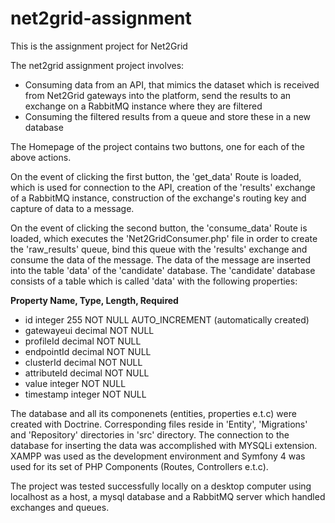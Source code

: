# net2grid-assignment
This is the assignment project for Net2Grid

The net2grid assignment project involves:
* Consuming data from an API, that mimics the dataset which is received from Net2Grid gateways into the platform, send the results to an exchange on a RabbitMQ instance where they are filtered 
*  Consuming the filtered results from a queue and store these in a new database

The Homepage of the project contains two buttons, one for each of the above actions.

On the event of clicking the first button, the 'get_data' Route is loaded, which is used for connection to the API, creation of the 'results' exchange of a RabbitMQ instance, construction of the exchange's routing key and capture of data to a message.

On the event of clicking the second button, the 'consume_data' Route is loaded, which executes the 'Net2GridConsumer.php' file in order to create the 'raw_results' queue, bind this queue with the 'results' exchange and consume the data of the message. The data of the message are inserted into the table 'data' of the 'candidate' database. The 'candidate' database consists of a table which is called 'data' with the following properties:

**Property Name, Type, Length, Required**
* id                  integer         255                NOT NULL                 AUTO_INCREMENT  (automatically created)
* gatewayeui          decimal                            NOT NULL
* profileId           decimal                            NOT NULL  
* endpointId          decimal                            NOT NULL
* clusterId           decimal                            NOT NULL
* attributeId         decimal                            NOT NULL
* value               integer                            NOT NULL
* timestamp           integer                            NOT NULL


The database and all its componenets (entities, properties e.t.c) were created with Doctrine. Corresponding files reside in 'Entity', 'Migrations' and 'Repository' directories in 'src' directory. The connection to the database for inserting the data was accomplished with MYSQLi extension. XAMPP was used as the development environment and Symfony 4 was used for its set of PHP Components (Routes, Controllers e.t.c).

The project was tested successfully locally on a desktop computer using localhost as a host, a mysql database and a RabbitMQ server which handled exchanges and queues.
